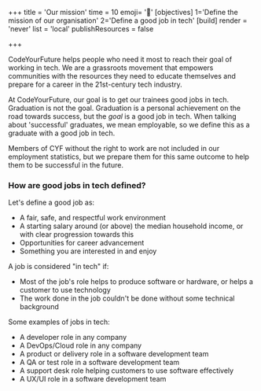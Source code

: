 +++
title = 'Our mission'
time = 10
emoji= '🚀'
[objectives]
1='Define the mission of our organisation'
2='Define a good job in tech'
[build]
  render = 'never'
  list = 'local'
  publishResources = false

+++

CodeYourFuture helps people who need it most to reach their goal of working in tech. We are a grassroots movement that empowers communities with the resources they need to educate themselves and prepare for a career in the 21st-century tech industry.

At CodeYourFuture, our goal is to get our trainees good jobs in tech. Graduation is not the goal. Graduation is a personal achievement on the road towards success, but the _goal_ is a good job in tech. When talking about 'successful' graduates, we mean employable, so we define this as a graduate with a good job in tech.

Members of CYF without the right to work are not included in our employment statistics, but we prepare them for this same outcome to help them to be successful in the future.

### How are good jobs in tech defined? 

Let's define a good job as:
* A fair, safe, and respectful work environment
* A starting salary around (or above) the median household income, or with clear progression towards this 
* Opportunities for career advancement
* Something you are interested in and enjoy

A job is considered "in tech" if:
* Most of the job's role helps to produce software or hardware, or helps a customer to use technology
* The work done in the job couldn't be done without some technical background

Some examples of jobs in tech:
* A developer role in any company
* A DevOps/Cloud role in any company
* A product or delivery role in a software development team
* A QA or test role in a software development team
* A support desk role helping customers to use software effectively
* A UX/UI role in a software development team
